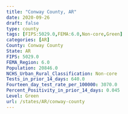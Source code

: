 ```yaml
---
title: "Conway County, AR"
date: 2020-09-26
draft: false
type: county
tags: [FIPS:5029.0,FEMA:6.0,Non-core,Green]
categories: [AR]
County: Conway County
State: AR
FIPS: 5029.0
FEMA_Region: 6.0
Population: 20846.0
NCHS_Urban_Rural_Classification: Non-core
Tests_in_prior_14_days: 640.0
Fourteen_day_test_rate_per_100000: 3070.0
Percent_Positivity_in_prior_14_days: 0.045
Level: Green
url: /states/AR/conway-county
---
```



